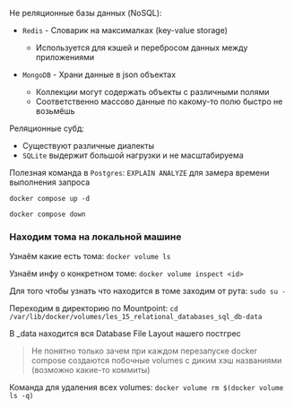 Не реляционные базы данных (NoSQL):
- `Redis` - Словарик на максималках (key-value storage)
  - Используется для кэшей и перебросом данных между приложениями 

- `MongoDB` - Храни данные в json объектах
    - Коллекции могут содержать объекты с различными полями
    - Соответственно массово данные по какому-то полю быстро не возьмёшь

Реляционные субд:
- Существуют различные диалекты
- `SQLite` выдержит большой нагрузки и не масштабируема

Полезная команда в `Postgres`: `EXPLAIN ANALYZE` для замера времени выполнения запроса 

```shell
docker compose up -d
```

```shell
docker compose down
```

### Находим тома на локальной машине
Узнаём какие есть тома:
`docker volume ls`

Узнаём инфу о конкретном томе:
`docker volume inspect <id>`

Для того чтобы узнать что находится в томе заходим от рута:
`sudo su -`

Переходим в директорию по Mountpoint:
`cd /var/lib/docker/volumes/les_15_relational_databases_sql_db-data`

В _data находится вся Database File Layout нашего постгрес

>Не понятно только зачем при каждом перезапуске docker compose создаются
побочные volumes с диким хэш названиями (возможно какие-то коммиты)

Команда для удаления всех volumes:
`docker volume rm $(docker volume ls -q)`
